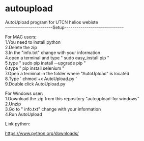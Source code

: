# autoupload
AutoUpload program for UTCN helios webiste<br />
------------------------Setup------------------------------<br />

For MAC users:<br />
1.You need to install python<br />
2.Delete the zip<br />
3.In the "info.txt" change with your information<br />
4.open a terminal and type " sudo easy_install pip " <br>
5.type " sudo pip install --upgrade pip "<br>
6.type " pip install selenium "<br>
7.Open a terminal in the folder where "AutoUpload" is located<br />
8.Type ' chmod +x AutoUpload.py '<br />
9.Double click AutoUpload.py 

For Windows user: 
<br />
1.Download the zip from this repository "autoupload-for windows" <br />
2.Unzip<br />
3.Go to " info.txt" change with your information<br />
4.Run AutoUpload<br />


Link python:

https://www.python.org/downloads/
